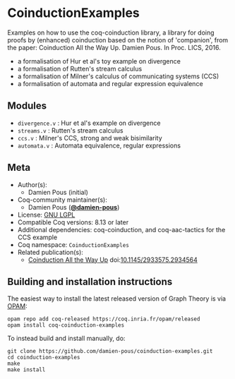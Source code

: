 # CoinductionExamples

Examples on how to use the coq-coinduction library, a library for doing proofs by (enhanced) coinduction based on the notion of 'companion', from the paper:
Coinduction All the Way Up. Damien Pous. In Proc. LICS, 2016.

 - a formalisation of Hur et al's toy example on divergence 
 - a formalisation of Rutten's stream calculus
 - a formalisation of Milner's calculus of communicating systems (CCS)
 - a formalisation of automata and regular expression equivalence
 
## Modules
 + `divergence.v`  : Hur et al's example on divergence 
 + `streams.v`     : Rutten's stream calculus 
 + `ccs.v`         : Milner's CCS, strong and weak bisimilarity 
 + `automata.v`    : Automata equivalence, regular expressions 

## Meta

- Author(s):
  - Damien Pous (initial)
- Coq-community maintainer(s):
  - Damien Pous ([**@damien-pous**](https://github.com/damien-pous))
- License: [GNU LGPL](LICENSE)
- Compatible Coq versions: 8.13 or later
- Additional dependencies: coq-coinduction, and coq-aac-tactics for the CCS example
- Coq namespace: `CoinductionExamples`
- Related publication(s):
  - [Coinduction All the Way Up](https://hal.archives-ouvertes.fr/hal-01259622) doi:[10.1145/2933575.2934564](http://dx.doi.org/10.1145/2933575.2934564)

## Building and installation instructions

The easiest way to install the latest released version of Graph Theory
is via [OPAM](https://opam.ocaml.org/doc/Install.html):

```shell
opam repo add coq-released https://coq.inria.fr/opam/released
opam install coq-coinduction-examples
```

To instead build and install manually, do:

``` shell
git clone https://github.com/damien-pous/coinduction-examples.git
cd coinduction-examples
make
make install
```
